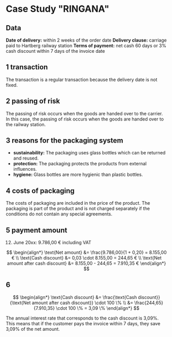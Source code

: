 # Case Study "RINGANA"

## Data

**Date of delivery:** within 2 weeks of the order date
**Delivery clause:** carriage paid to Hartberg railway station
**Terms of payment:** net cash 60 days or 3% cash discount within 7 days of the invoice date

## 1 transaction

The transaction is a regular transaction because the delivery date is not fixed.

## 2 passing of risk

The passing of risk occurs when the goods are handed over to the carrier. In this case, the passing of risk occurs when the goods are handed over to the railway station.

## 3 reasons for the packaging system

- **sustainability:** The packaging uses glass bottles which can be returned and reused.
- **protection:** The packaging protects the products from external influences.
- **hygiene:** Glass bottles are more hygienic than plastic bottles.

## 4 costs of packaging

The costs of packaging are included in the price of the product. The packaging is part of the product and is not charged separately if the conditions do not contain any special agreements.

## 5 payment amount

12. June 20xx: 9.786,00 € including VAT

$$
\begin{align*}
\text{Net amount} &= \frac{9.786,00}{1 + 0,20} = 8.155,00 € \\
\text{Cash discount} &= 0,03 \cdot 8.155,00 = 244,65 € \\
\text{Net amount after cash discount} &= 8.155,00 - 244,65 = 7.910,35 €
\end{align*}
$$

## 6

$$
\begin{align*}
\text{Cash discount} &= \frac{\text{Cash discount}}{\text{Net amount after cash discount}} \cdot 100 \% \\
&= \frac{244,65}{7.910,35} \cdot 100 \% = 3,09 \%
\end{align*}
$$

The annual interest rate that corresponds to the cash discount is 3,09%. This means that if the customer pays the invoice within 7 days, they save 3,09% of the net amount.
